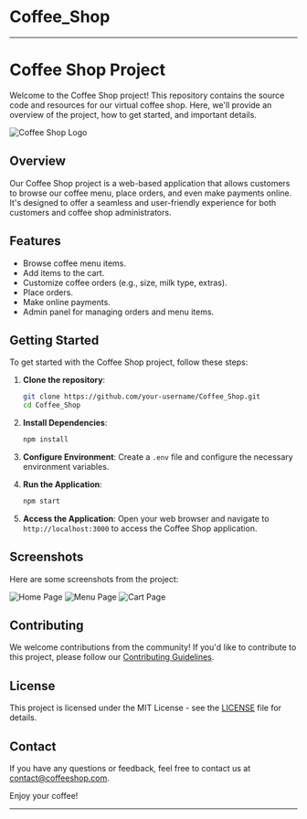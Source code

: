 # Coffee_Shop
---
# Coffee Shop Project

Welcome to the Coffee Shop project! This repository contains the source code and resources for our virtual coffee shop. Here, we'll provide an overview of the project, how to get started, and important details.

![Coffee Shop Logo](images/coffee_shop_logo.png)

## Overview

Our Coffee Shop project is a web-based application that allows customers to browse our coffee menu, place orders, and even make payments online. It's designed to offer a seamless and user-friendly experience for both customers and coffee shop administrators.

## Features

- Browse coffee menu items.
- Add items to the cart.
- Customize coffee orders (e.g., size, milk type, extras).
- Place orders.
- Make online payments.
- Admin panel for managing orders and menu items.

## Getting Started

To get started with the Coffee Shop project, follow these steps:

1. **Clone the repository**:
   ```bash
   git clone https://github.com/your-username/Coffee_Shop.git
   cd Coffee_Shop
   ```

2. **Install Dependencies**:
   ```bash
   npm install
   ```

3. **Configure Environment**:
   Create a `.env` file and configure the necessary environment variables.

4. **Run the Application**:
   ```bash
   npm start
   ```

5. **Access the Application**:
   Open your web browser and navigate to `http://localhost:3000` to access the Coffee Shop application.

## Screenshots

Here are some screenshots from the project:

![Home Page](images/home_page.png)
![Menu Page](images/menu_page.png)
![Cart Page](images/cart_page.png)

## Contributing

We welcome contributions from the community! If you'd like to contribute to this project, please follow our [Contributing Guidelines](CONTRIBUTING.md).

## License

This project is licensed under the MIT License - see the [LICENSE](LICENSE) file for details.

## Contact

If you have any questions or feedback, feel free to contact us at [contact@coffeeshop.com](mailto:contact@coffeeshop.com).

Enjoy your coffee!

---
